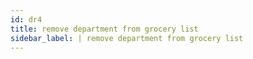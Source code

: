```yaml
---
id: dr4
title: remove department from grocery list
sidebar_label: | remove department from grocery list
---
```


` `
